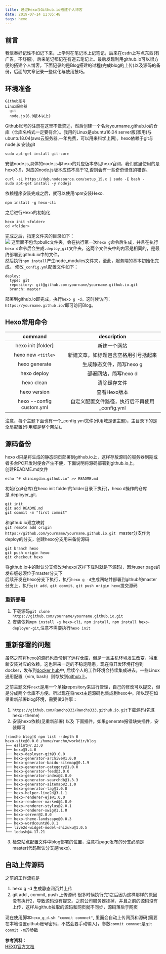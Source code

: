 ```yaml
---
title: 通过Hexo与Github.io搭建个人博客
date: 2019-07-14 11:05:48
tags: hexo
---
```


## 前言
我信奉好记性不如记下来，上学时在笔记本上记笔记，后来在csdn上写点东西(有广告，不舒服)，后来笔记都记在有道云笔记上。最后发现利用github.io可以很方便的搭建个人博客。下面记录的是Blog搭建的过程(完成blog的上传)以及源码的备份，后面的文章记录一些优化与使用技巧。
<!--more-->

## 环境准备
```
Github账号
Linux服务器
  git
  node.js(6.9版本以上)
```
Github账号的注册在这里不做赘述，然后创建一个名为yourname.github.io的仓库（仓库名格式一定要符合）。我用的Linux是ubuntu16.04 server版(家用)与ubuntu18.04(aws云服务器,一年免费，可以用来科学上网)。hexo依赖于git与node.js
安装git  
```
sudo apt-get install git-core
```

安装node.js,具体的node.js与hexo的对应版本参见hexo官网，我们这里使用的是hexo3.9，对应的node.js版本应该不高于12,否则会有一些奇奇怪怪的错误。
```
curl -sL https://deb.nodesource.com/setup_15.x | sudo -E bash -
sudo apt-get install -y nodejs
```

依赖程序安装完成之后，就可以使用npm安装Hexo.
```
npm install -g hexo-cli
```
之后进行Hexo的初始化
```
hexo init <folder>
cd <folder>
```
完成之后，指定文件夹的目录如下：  
![](https://rancho333.github.io/pictures/hexo_tree.png)
这里面不包含pbulic文件夹，会在执行第一次`hexo g`命令后生成，并且在执行`hexo d`命令后会生成`.deploy_git`文件夹，这两个文件夹中的内容是相同的，是最终部署到github.io中的文件。  
然后执行`npm install`产生node_modules文件夹，至此，服务端的基本初始化完成。 
修改`_config.yml`配置文件如下：  
```
deploy:
  type: git 
  repository: git@github.com:yourname/yourname.github.io.git
  branch: master
```
部署到github.io即完成，执行`hexo g -d`。这时候访问：`https://yourname.github.io/`即可访问Blog。  

## Hexo常用命令  
| command | description |  
| :-----: | :---------: |  
| hexo init [folder] | 新建一个网站 |  
| hexo new `<title>` | 新建文章，如标题包含空格用引号括起来 |  
| hexo generate | 生成静态文件，简写hexo g |  
| hexo deploy | 部署网站，简写hexo d |  
| hexo clean | 清除缓存文件 |
| hexo version | 查看Hexo版本 |
| hexo --config custom.yml | 自定义配置文件路径，执行后不再使用_config.yml |  

注意，每个主题下面也有一个_config.yml文件(作用域是该主题)，主目录下的是全局配置(作用域是整个网站)。  

## 源码备份  
hexo d只是将生成的静态网页部署到github.io上，这样存放源码的服务器到期或者多台PC开发时便会产生不便，下面说明将源码部署到github.io上。  
创建README.md文件
```
echo "# shiningdan.github.io" >> README.md
```
初始化git仓库(在hexo init folder的folder目录下执行)，hexo d操作的仓库是.deployer_git.
```
git init 
git add README.md 
git commit -m "first commit"
```
和github.io建立映射  
`git remote add origin https://github.com/yourname/yourname.github.io.git ` 
master分支作为deploy的分支，创建hexo分支用来备份源码  
```
git branch hexo  
git push origin hexo  
git checkout hexo  
```
将github.io中的默认分支修改为hexo(这样下载时就是下源码)，因为user page的发布版必须位于master分支下  
后续开发在hexo分支下执行，执行`hexo g -d`生成网站并部署到github的master分支上，执行`git add、git commit、git push origin hexo`提交源码  

### 重新部署
1. 下载源码`git clone https://github.com/yourname/yourname.github.io.git`
2. 安装依赖`npm install -g hexo-cli、npm install、npm install hexo-deployer-git`,注意不需要执行`hexo init`  

## 重新部署的问题
虽然之前将hexo的源码也备份到了远程仓库，但是一旦主机环境发生改变，得重新安装对应的依赖，这也带来一定的不稳定隐患，现在将开发环境打包到docker，发布到[docker hub](https://hub.docker.com/repository/docker/rancho123/ubuntu)中, 后续个人的工作环境会持续集成进去。一些Linux通用配置（vim, bash）则存放到[github](https://github.com/Rancho333/vim_cfg)上。

之前主题文件`next`是用一个单独repository来进行管理，自己的修改可以提交，但是分成两个仓库不方便。所以现在将next主题源码也集成到hexo中。所以现在如果重新部署blog环境，需要做3件事：
1. `https://github.com/Rancho333/Rancho333.github.io.git`下载源码(包含hexo+theme)
2. 安装hexo依赖(见重新部署) 以及 下面插件，如果generate报错缺失插件，安装即可
```
[rancho blog]$ npm list --depth 0
hexo-site@0.0.0 /home/rancho/workdir/blog
├── eslint@7.23.0
├── hexo@5.4.0
├── hexo-deployer-git@3.0.0
├── hexo-generator-archive@1.0.0
├── hexo-generator-baidu-sitemap@0.1.9
├── hexo-generator-category@1.0.0
├── hexo-generator-feed@3.0.0
├── hexo-generator-index@2.0.0
├── hexo-generator-searchdb@1.3.3
├── hexo-generator-sitemap@2.1.0
├── hexo-generator-tag@1.0.0
├── hexo-helper-live2d@3.1.1
├── hexo-renderer-ejs@1.0.0
├── hexo-renderer-marked@4.0.0
├── hexo-renderer-stylus@2.0.1
├── hexo-renderer-swig@1.1.0
├── hexo-server@2.0.0
├── hexo-theme-landscape@0.0.3
├── hexo-wordcount@6.0.1
├── live2d-widget-model-shizuku@1.0.5
└── lodash@4.17.21
```
3. 检查站点配置文件中blog部署的位置，注意将page发布的分支必须是master(代码默认分支是hexo).

## 自动上传源码
之前的工作流程是
1. hexo g -d    生成静态网页并上传
2. git add , commit, push     上传源码
很多时候执行完1之后因为这样那样的原因没有执行2，导致源码没有提交。之前公司服务器挂掉，并且之前的源码没有上传，这样从github拉取的源码和网页就不同步，源码落后于网页

现在使用脚本`hexo_g_d.sh "commit commnet"`, 里面会自动上传网页和源码(需要在本地设置github账号密码，不然会要手动输入)，参数`commit commnet`是`git commit -m`的参数

**参考资料：**  
[HEXO官方文档](https://hexo.io/zh-cn/docs/)
